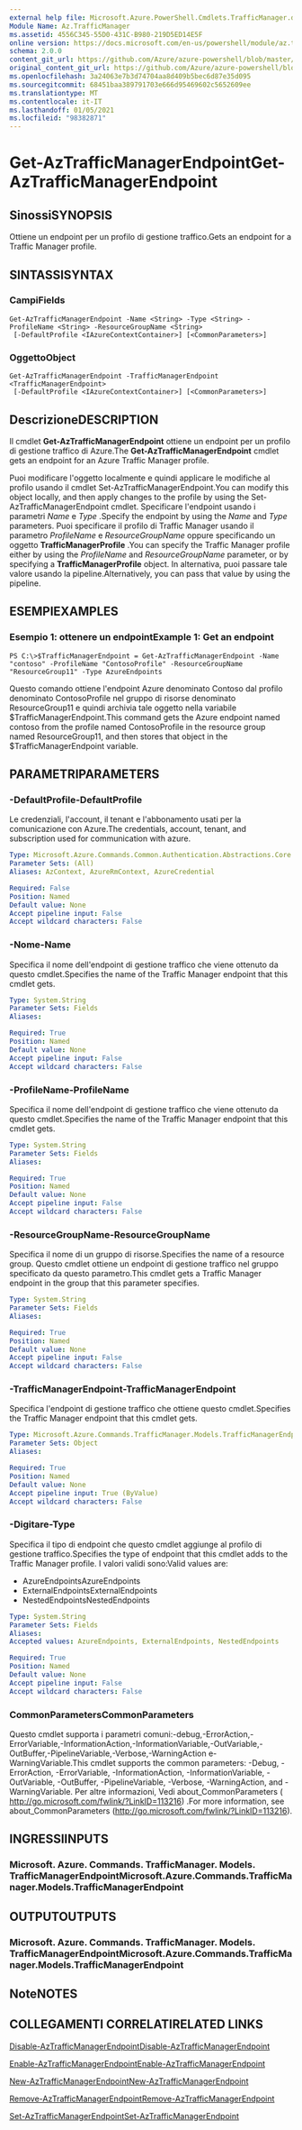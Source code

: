```yaml
---
external help file: Microsoft.Azure.PowerShell.Cmdlets.TrafficManager.dll-Help.xml
Module Name: Az.TrafficManager
ms.assetid: 4556C345-55D0-431C-B980-219D5ED14E5F
online version: https://docs.microsoft.com/en-us/powershell/module/az.trafficmanager/get-aztrafficmanagerendpoint
schema: 2.0.0
content_git_url: https://github.com/Azure/azure-powershell/blob/master/src/TrafficManager/TrafficManager/help/Get-AzTrafficManagerEndpoint.md
original_content_git_url: https://github.com/Azure/azure-powershell/blob/master/src/TrafficManager/TrafficManager/help/Get-AzTrafficManagerEndpoint.md
ms.openlocfilehash: 3a24063e7b3d74704aa8d409b5bec6d87e35d095
ms.sourcegitcommit: 68451baa389791703e666d95469602c5652609ee
ms.translationtype: MT
ms.contentlocale: it-IT
ms.lasthandoff: 01/05/2021
ms.locfileid: "98382871"
---
```

# <span data-ttu-id="778b3-101">Get-AzTrafficManagerEndpoint</span><span class="sxs-lookup"><span data-stu-id="778b3-101">Get-AzTrafficManagerEndpoint</span></span>

## <span data-ttu-id="778b3-102">Sinossi</span><span class="sxs-lookup"><span data-stu-id="778b3-102">SYNOPSIS</span></span>
<span data-ttu-id="778b3-103">Ottiene un endpoint per un profilo di gestione traffico.</span><span class="sxs-lookup"><span data-stu-id="778b3-103">Gets an endpoint for a Traffic Manager profile.</span></span>

## <span data-ttu-id="778b3-104">SINTASSI</span><span class="sxs-lookup"><span data-stu-id="778b3-104">SYNTAX</span></span>

### <span data-ttu-id="778b3-105">Campi</span><span class="sxs-lookup"><span data-stu-id="778b3-105">Fields</span></span>
```
Get-AzTrafficManagerEndpoint -Name <String> -Type <String> -ProfileName <String> -ResourceGroupName <String>
 [-DefaultProfile <IAzureContextContainer>] [<CommonParameters>]
```

### <span data-ttu-id="778b3-106">Oggetto</span><span class="sxs-lookup"><span data-stu-id="778b3-106">Object</span></span>
```
Get-AzTrafficManagerEndpoint -TrafficManagerEndpoint <TrafficManagerEndpoint>
 [-DefaultProfile <IAzureContextContainer>] [<CommonParameters>]
```

## <span data-ttu-id="778b3-107">Descrizione</span><span class="sxs-lookup"><span data-stu-id="778b3-107">DESCRIPTION</span></span>
<span data-ttu-id="778b3-108">Il cmdlet **Get-AzTrafficManagerEndpoint** ottiene un endpoint per un profilo di gestione traffico di Azure.</span><span class="sxs-lookup"><span data-stu-id="778b3-108">The **Get-AzTrafficManagerEndpoint** cmdlet gets an endpoint for an Azure Traffic Manager profile.</span></span>

<span data-ttu-id="778b3-109">Puoi modificare l'oggetto localmente e quindi applicare le modifiche al profilo usando il cmdlet Set-AzTrafficManagerEndpoint.</span><span class="sxs-lookup"><span data-stu-id="778b3-109">You can modify this object locally, and then apply changes to the profile by using the Set-AzTrafficManagerEndpoint cmdlet.</span></span>
<span data-ttu-id="778b3-110">Specificare l'endpoint usando i parametri *Name* e *Type* .</span><span class="sxs-lookup"><span data-stu-id="778b3-110">Specify the endpoint by using the *Name* and *Type* parameters.</span></span>
<span data-ttu-id="778b3-111">Puoi specificare il profilo di Traffic Manager usando il parametro *ProfileName* e *ResourceGroupName* oppure specificando un oggetto **TrafficManagerProfile** .</span><span class="sxs-lookup"><span data-stu-id="778b3-111">You can specify the Traffic Manager profile either by using the *ProfileName* and *ResourceGroupName* parameter, or by specifying a **TrafficManagerProfile** object.</span></span>
<span data-ttu-id="778b3-112">In alternativa, puoi passare tale valore usando la pipeline.</span><span class="sxs-lookup"><span data-stu-id="778b3-112">Alternatively, you can pass that value by using the pipeline.</span></span>

## <span data-ttu-id="778b3-113">ESEMPI</span><span class="sxs-lookup"><span data-stu-id="778b3-113">EXAMPLES</span></span>

### <span data-ttu-id="778b3-114">Esempio 1: ottenere un endpoint</span><span class="sxs-lookup"><span data-stu-id="778b3-114">Example 1: Get an endpoint</span></span>
```
PS C:\>$TrafficManagerEndpoint = Get-AzTrafficManagerEndpoint -Name "contoso" -ProfileName "ContosoProfile" -ResourceGroupName "ResourceGroup11" -Type AzureEndpoints
```

<span data-ttu-id="778b3-115">Questo comando ottiene l'endpoint Azure denominato Contoso dal profilo denominato ContosoProfile nel gruppo di risorse denominato ResourceGroup11 e quindi archivia tale oggetto nella variabile $TrafficManagerEndpoint.</span><span class="sxs-lookup"><span data-stu-id="778b3-115">This command gets the Azure endpoint named contoso from the profile named ContosoProfile in the resource group named ResourceGroup11, and then stores that object in the $TrafficManagerEndpoint variable.</span></span>

## <span data-ttu-id="778b3-116">PARAMETRI</span><span class="sxs-lookup"><span data-stu-id="778b3-116">PARAMETERS</span></span>

### <span data-ttu-id="778b3-117">-DefaultProfile</span><span class="sxs-lookup"><span data-stu-id="778b3-117">-DefaultProfile</span></span>
<span data-ttu-id="778b3-118">Le credenziali, l'account, il tenant e l'abbonamento usati per la comunicazione con Azure.</span><span class="sxs-lookup"><span data-stu-id="778b3-118">The credentials, account, tenant, and subscription used for communication with azure.</span></span>

```yaml
Type: Microsoft.Azure.Commands.Common.Authentication.Abstractions.Core.IAzureContextContainer
Parameter Sets: (All)
Aliases: AzContext, AzureRmContext, AzureCredential

Required: False
Position: Named
Default value: None
Accept pipeline input: False
Accept wildcard characters: False
```

### <span data-ttu-id="778b3-119">-Nome</span><span class="sxs-lookup"><span data-stu-id="778b3-119">-Name</span></span>
<span data-ttu-id="778b3-120">Specifica il nome dell'endpoint di gestione traffico che viene ottenuto da questo cmdlet.</span><span class="sxs-lookup"><span data-stu-id="778b3-120">Specifies the name of the Traffic Manager endpoint that this cmdlet gets.</span></span>

```yaml
Type: System.String
Parameter Sets: Fields
Aliases:

Required: True
Position: Named
Default value: None
Accept pipeline input: False
Accept wildcard characters: False
```

### <span data-ttu-id="778b3-121">-ProfileName</span><span class="sxs-lookup"><span data-stu-id="778b3-121">-ProfileName</span></span>
<span data-ttu-id="778b3-122">Specifica il nome dell'endpoint di gestione traffico che viene ottenuto da questo cmdlet.</span><span class="sxs-lookup"><span data-stu-id="778b3-122">Specifies the name of the Traffic Manager endpoint that this cmdlet gets.</span></span>

```yaml
Type: System.String
Parameter Sets: Fields
Aliases:

Required: True
Position: Named
Default value: None
Accept pipeline input: False
Accept wildcard characters: False
```

### <span data-ttu-id="778b3-123">-ResourceGroupName</span><span class="sxs-lookup"><span data-stu-id="778b3-123">-ResourceGroupName</span></span>
<span data-ttu-id="778b3-124">Specifica il nome di un gruppo di risorse.</span><span class="sxs-lookup"><span data-stu-id="778b3-124">Specifies the name of a resource group.</span></span>
<span data-ttu-id="778b3-125">Questo cmdlet ottiene un endpoint di gestione traffico nel gruppo specificato da questo parametro.</span><span class="sxs-lookup"><span data-stu-id="778b3-125">This cmdlet gets a Traffic Manager endpoint in the group that this parameter specifies.</span></span>

```yaml
Type: System.String
Parameter Sets: Fields
Aliases:

Required: True
Position: Named
Default value: None
Accept pipeline input: False
Accept wildcard characters: False
```

### <span data-ttu-id="778b3-126">-TrafficManagerEndpoint</span><span class="sxs-lookup"><span data-stu-id="778b3-126">-TrafficManagerEndpoint</span></span>
<span data-ttu-id="778b3-127">Specifica l'endpoint di gestione traffico che ottiene questo cmdlet.</span><span class="sxs-lookup"><span data-stu-id="778b3-127">Specifies the Traffic Manager endpoint that this cmdlet gets.</span></span>

```yaml
Type: Microsoft.Azure.Commands.TrafficManager.Models.TrafficManagerEndpoint
Parameter Sets: Object
Aliases:

Required: True
Position: Named
Default value: None
Accept pipeline input: True (ByValue)
Accept wildcard characters: False
```

### <span data-ttu-id="778b3-128">-Digitare</span><span class="sxs-lookup"><span data-stu-id="778b3-128">-Type</span></span>
<span data-ttu-id="778b3-129">Specifica il tipo di endpoint che questo cmdlet aggiunge al profilo di gestione traffico.</span><span class="sxs-lookup"><span data-stu-id="778b3-129">Specifies the type of endpoint that this cmdlet adds to the Traffic Manager profile.</span></span>
<span data-ttu-id="778b3-130">I valori validi sono:</span><span class="sxs-lookup"><span data-stu-id="778b3-130">Valid values are:</span></span> 

- <span data-ttu-id="778b3-131">AzureEndpoints</span><span class="sxs-lookup"><span data-stu-id="778b3-131">AzureEndpoints</span></span>
- <span data-ttu-id="778b3-132">ExternalEndpoints</span><span class="sxs-lookup"><span data-stu-id="778b3-132">ExternalEndpoints</span></span>
- <span data-ttu-id="778b3-133">NestedEndpoints</span><span class="sxs-lookup"><span data-stu-id="778b3-133">NestedEndpoints</span></span>

```yaml
Type: System.String
Parameter Sets: Fields
Aliases:
Accepted values: AzureEndpoints, ExternalEndpoints, NestedEndpoints

Required: True
Position: Named
Default value: None
Accept pipeline input: False
Accept wildcard characters: False
```

### <span data-ttu-id="778b3-134">CommonParameters</span><span class="sxs-lookup"><span data-stu-id="778b3-134">CommonParameters</span></span>
<span data-ttu-id="778b3-135">Questo cmdlet supporta i parametri comuni:-debug,-ErrorAction,-ErrorVariable,-InformationAction,-InformationVariable,-OutVariable,-OutBuffer,-PipelineVariable,-Verbose,-WarningAction e-WarningVariable.</span><span class="sxs-lookup"><span data-stu-id="778b3-135">This cmdlet supports the common parameters: -Debug, -ErrorAction, -ErrorVariable, -InformationAction, -InformationVariable, -OutVariable, -OutBuffer, -PipelineVariable, -Verbose, -WarningAction, and -WarningVariable.</span></span> <span data-ttu-id="778b3-136">Per altre informazioni, Vedi about_CommonParameters ( http://go.microsoft.com/fwlink/?LinkID=113216) .</span><span class="sxs-lookup"><span data-stu-id="778b3-136">For more information, see about_CommonParameters (http://go.microsoft.com/fwlink/?LinkID=113216).</span></span>

## <span data-ttu-id="778b3-137">INGRESSI</span><span class="sxs-lookup"><span data-stu-id="778b3-137">INPUTS</span></span>

### <span data-ttu-id="778b3-138">Microsoft. Azure. Commands. TrafficManager. Models. TrafficManagerEndpoint</span><span class="sxs-lookup"><span data-stu-id="778b3-138">Microsoft.Azure.Commands.TrafficManager.Models.TrafficManagerEndpoint</span></span>

## <span data-ttu-id="778b3-139">OUTPUT</span><span class="sxs-lookup"><span data-stu-id="778b3-139">OUTPUTS</span></span>

### <span data-ttu-id="778b3-140">Microsoft. Azure. Commands. TrafficManager. Models. TrafficManagerEndpoint</span><span class="sxs-lookup"><span data-stu-id="778b3-140">Microsoft.Azure.Commands.TrafficManager.Models.TrafficManagerEndpoint</span></span>

## <span data-ttu-id="778b3-141">Note</span><span class="sxs-lookup"><span data-stu-id="778b3-141">NOTES</span></span>

## <span data-ttu-id="778b3-142">COLLEGAMENTI CORRELATI</span><span class="sxs-lookup"><span data-stu-id="778b3-142">RELATED LINKS</span></span>

[<span data-ttu-id="778b3-143">Disable-AzTrafficManagerEndpoint</span><span class="sxs-lookup"><span data-stu-id="778b3-143">Disable-AzTrafficManagerEndpoint</span></span>](./Disable-AzTrafficManagerEndpoint.md)

[<span data-ttu-id="778b3-144">Enable-AzTrafficManagerEndpoint</span><span class="sxs-lookup"><span data-stu-id="778b3-144">Enable-AzTrafficManagerEndpoint</span></span>](./Enable-AzTrafficManagerEndpoint.md)

[<span data-ttu-id="778b3-145">New-AzTrafficManagerEndpoint</span><span class="sxs-lookup"><span data-stu-id="778b3-145">New-AzTrafficManagerEndpoint</span></span>](./New-AzTrafficManagerEndpoint.md)

[<span data-ttu-id="778b3-146">Remove-AzTrafficManagerEndpoint</span><span class="sxs-lookup"><span data-stu-id="778b3-146">Remove-AzTrafficManagerEndpoint</span></span>](./Remove-AzTrafficManagerEndpoint.md)

[<span data-ttu-id="778b3-147">Set-AzTrafficManagerEndpoint</span><span class="sxs-lookup"><span data-stu-id="778b3-147">Set-AzTrafficManagerEndpoint</span></span>](./Set-AzTrafficManagerEndpoint.md)


